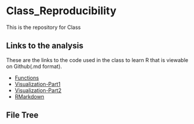 # Class_Reproducibility
This is the repository for Class

## Links to the analysis

These are the links to the code used in the class to learn R that is viewable on Github(.md format). 

- [Functions](01_Functions/01_Functions.md)
- [Visualization-Part1](02_Visualization/02_Visualization1.md)
- [Visualization-Part2](03_Visualization/03_Visualization2.md)
- [RMarkdown](04_RMarkdown/04_RMarkdown.md)

## File Tree
